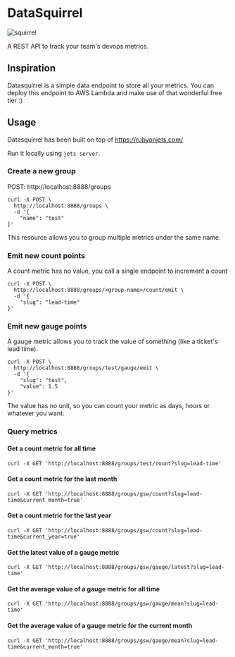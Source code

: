 # DataSquirrel

![squirrel](http://icons.iconarchive.com/icons/majdi-khawaja/ice-age-4/256/Scrat-icon.png)

A REST API to track your team's devops metrics.

## Inspiration

Datasquirrel is a simple data endpoint to store all your metrics. You can deploy this endpoint to AWS Lambda and make use of that wonderful free tier :)

## Usage

Datasquirrel has been built on top of https://rubyonjets.com/

Run it locally using `jets server`.

### Create a new group

POST: http://localhost:8888/groups

```
curl -X POST \
  http://localhost:8888/groups \
  -d '{
	"name": "test"
}'
```

This resource allows you to group multiple metrics under the same name.

### Emit new count points

A count metric has no value, you call a single endpoint to increment a count

```
curl -X POST \
  http://localhost:8888/groups/<group-name>/count/emit \
  -d '{
	"slug": "lead-time"
}'
```

### Emit new gauge points

A gauge metric allows you to track the value of something (like a ticket's lead time).

```
curl -X POST \
  http://localhost:8888/groups/test/gauge/emit \
  -d '{
	"slug": "test",
	"value": 1.5
}'
```

The value has no unit, so you can count your metric as days, hours or whatever you want.

### Query metrics

#### Get a count metric for all time

```
curl -X GET 'http://localhost:8888/groups/test/count?slug=lead-time'
```

#### Get a count metric for the last month

```
curl -X GET 'http://localhost:8888/groups/gsw/count?slug=lead-time&current_month=true'
```

#### Get a count metric for the last year

```
curl -X GET 'http://localhost:8888/groups/gsw/count?slug=lead-time&current_year=true'
```

#### Get the latest value of a gauge metric

```
curl -X GET 'http://localhost:8888/groups/gsw/gauge/latest?slug=lead-time'
```

#### Get the average value of a gauge metric for all time

```
curl -X GET 'http://localhost:8888/groups/gsw/gauge/mean?slug=lead-time'
```

#### Get the average value of a gauge metric for the current month

```
curl -X GET 'http://localhost:8888/groups/gsw/gauge/mean?slug=lead-time&current_month=true'
```
